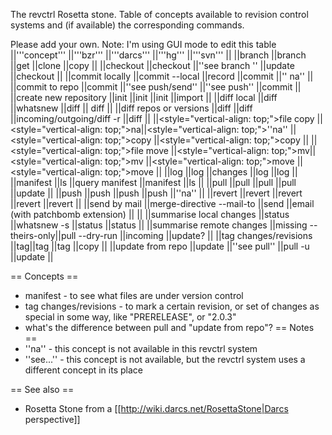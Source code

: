 The revctrl Rosetta stone.  Table of concepts available to revision control systems and (if available) the corresponding commands.

Please add your own.  Note: I'm using GUI mode to edit this table
||'''concept''' ||'''bzr''' ||'''darcs''' ||'''hg''' ||'''svn''' ||
||branch ||branch ||get ||clone ||copy ||
||checkout ||checkout ||''see branch '' ||update ||checkout ||
||commit locally ||commit --local ||record ||commit ||''    na'' ||
||commit to repo ||commit ||''see push/send'' ||''see push'' ||commit ||
||create new repository ||init ||init ||init ||import ||
||diff local ||diff ||whatsnew ||diff || diff ||
||diff repos or versions ||diff ||diff ||incoming/outgoing/diff -r ||diff ||
||<style="vertical-align: top;">file copy ||<style="vertical-align: top;">na||<style="vertical-align: top;">''na'' ||<style="vertical-align: top;">copy ||<style="vertical-align: top;">copy ||
||<style="vertical-align: top;">file move ||<style="vertical-align: top;">mv||<style="vertical-align: top;">mv ||<style="vertical-align: top;">move ||<style="vertical-align: top;">move ||
||log ||log ||changes ||log ||log ||
||manifest ||ls ||query manifest ||manifest ||ls ||
||pull ||pull ||pull ||pull ||update ||
||push ||push ||push ||push ||''na'' ||
||revert ||revert ||revert ||revert ||revert ||
||send by mail ||merge-directive --mail-to ||send ||email (with patchbomb extension) || ||
||summarise local changes ||status ||whatsnew -s ||status ||status ||
||summarise remote changes ||missing --theirs-only||pull --dry-run ||incoming ||update? ||
||tag changes/revisions ||tag||tag ||tag ||copy ||
||update from repo ||update ||''see pull'' ||pull -u ||update ||


== Concepts ==
 * manifest - to see what files are under version control
 * tag changes/revisions - to mark a certain revision, or set of changes as special in some way, like "PRERELEASE", or "2.0.3"
 * what's the difference between pull and "update from repo"?
== Notes ==
 * ''na'' - this concept is not available in this revctrl system
 * ''see...'' - this concept is not available, but the revctrl system uses a different concept in its place

== See also ==

 * Rosetta Stone from a [[http://wiki.darcs.net/RosettaStone|Darcs perspective]]
